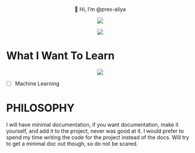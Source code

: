 <p align="center">
  👋 Hi, I’m @prex-aliya<br/>
  
  <p align="center">
   <a href="https://streak-stats.demolab.com">
    <img src="https://streak-stats.demolab.com?user=prex-aliya&theme=transparent&hide_border=true&border_radius=50&date_format=j%20M%5B%20Y%5D" />
   </a>
  </p>

</p>
  
<p align="center">
  <a href="https://skillicons.dev">
   <img src="https://skillicons.dev/icons?i=linux,md,latex,github,git,bash,c,rust,go,lua,html,css,neovim,bsd,vim&perline=9" />
  </a>
</p>


# What I Want To Learn

<p align="center">
 <a href="https://skillicons.dev">
  <img src="https://skillicons.dev/icons?i=nim,ipfs&perline=9" />
 </a>
</p>

- [ ] Machine Learning


# PHILOSOPHY

I will have minimal documentation, if you want documentation, make it yourself,
and add it to the project, never was good at it. I would prefer to spend my time
writing the code for the project instead of the docs. Will try to get a minimal
doc out though, so do not be scared.
